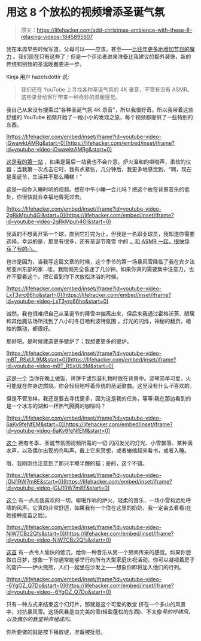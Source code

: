 # 用这 8 个放松的视频增添圣诞气氛

> 原文：<https://lifehacker.com/add-christmas-ambience-with-these-8-relaxing-videos-1845895607>

我在本周早些时候写道，父母可以——应该，甚至——[比往年更多地增加节日的魔力](https://offspring.lifehacker.com/this-is-the-year-to-ramp-up-the-holiday-magic-damn-it-1845886182) 。我们现在只有这些了！但是一个评论者进来准备比我建议的额外装饰，新的传统和别致的圣诞晚餐更进一步。

Kinja 用户 hazelsdottir 说:

> 我们还在 YouTube 上寻找各种圣诞气氛的 4K 录音，不管有没有 ASMR。这些录音给客厅带来一种奇妙的温暖感觉。

我自己从来没有搜索过“各种圣诞气氛 4K 录音”，所以我很好奇。所以我带着这些舒缓的 YouTube 视频开始了一段小小的发现之旅，每个视频都提供了一些特别的东西。

 [https://lifehacker.com/embed/inset/iframe?id=youtube-video-iGwawktAMRg&start=0](https://lifehacker.com/embed/inset/iframe?id=youtube-video-iGwawktAMRg&start=0) 

[这是我的第一站](https://www.youtube.com/watch?v=iGwawktAMRg) ，如果是最后一站我也不会介意。炉火温和的噼啪声，柔软的仪器；当我第一次点击它时，我有点紧张，几分钟后，我更多地感觉到，“啊，现在是圣诞节，生活并不那么糟糕！”

这是一段你入睡时听的视频。想在中午小睡一会儿吗？把这个放在背景音乐的低处，你很快就会幸福地昏死过去。

 [https://lifehacker.com/embed/inset/iframe?id=youtube-video-2gRkMpuh4GI&start=0](https://lifehacker.com/embed/inset/iframe?id=youtube-video-2gRkMpuh4GI&start=0) 

我真的不想离开第一个球，直到它打完为止，但我是一名职业球员，我知道你需要选择。幸运的是，那里有很多，还有圣诞节降雪 中的 [，和 ASMR 一起，很快俘获了我的心。](https://www.youtube.com/watch?v=2gRkMpuh4GI)

也许是因为，当我写这篇文章的时候，这个季节的第一场暴风雪降临了我在宾夕法尼亚州东部的家...哇，我刚刚完全昏迷了几分钟。如果你真的需要集中注意力，也许不要看这个。把它留到你下次放松沐浴的时候。

 [https://lifehacker.com/embed/inset/iframe?id=youtube-video-LxT3yrc66ho&start=0](https://lifehacker.com/embed/inset/iframe?id=youtube-video-LxT3yrc66ho&start=0) 

诚然，我也很难把自己从圣诞节的降雪中抽离出来，但后来我通过霍格沃茨、陋居和其他魔法场所找到了八小时冬日哈利波特氛围 。灯光的闪烁，神秘的翻页，蜡烛的飘动，都很好。

那好吧。是时候建造更多壁炉了；我想要更多的壁炉。

 [https://lifehacker.com/embed/inset/iframe?id=youtube-video-mBT_RSxUL9M&start=0](https://lifehacker.com/embed/inset/iframe?id=youtube-video-mBT_RSxUL9M&start=0) 

[这是一个](https://youtu.be/mBT_RSxUL9M) 当你在晚上做饭、烤饼干或包装礼物时放在背景中。竖琴简单可爱。火可能就在你身边燃烧。你会轻轻地哼着传统的圣诞歌曲。这里没有什么*不*喜欢的。

但是不管怎样，我还是要去寻找更多，因为这是我的任务，等等:我在那边看到的是一个冰冻的湖和一杯热气腾腾的咖啡吗？

 [https://lifehacker.com/embed/inset/iframe?id=youtube-video-6aKv9feNfEM&start=0](https://lifehacker.com/embed/inset/iframe?id=youtube-video-6aKv9feNfEM&start=0) 

[这个](https://www.youtube.com/watch?v=6aKv9feNfEM) 拥有冬季、圣诞节氛围视频所需的一切:闪闪发光的灯光、小雪飘落、某种滴水声，以及偶尔出现的鸟叫声。戴上它来冥想，或者蜷缩起来看书，或者入睡。

哦，我刚刚也注意到了那只半睡半醒的猫；是的，这个不错。

 [https://lifehacker.com/embed/inset/iframe?id=youtube-video-jGlJ1RW7m8E&start=0](https://lifehacker.com/embed/inset/iframe?id=youtube-video-jGlJ1RW7m8E&start=0) 

[这个](https://www.youtube.com/watch?v=jGlJ1RW7m8E) 有一点点我喜欢的一切。噼啪作响的炉火，轻柔的音乐，一场小雪和远处呼啸的风声。它真的非常舒适，如果我有一个住在这里的奶奶，我一定会去看看(在她接种疫苗之后)。

 [https://lifehacker.com/embed/inset/iframe?id=youtube-video-NiW7CBz2Qfs&start=0](https://lifehacker.com/embed/inset/iframe?id=youtube-video-NiW7CBz2Qfs&start=0) 

[这首](https://youtu.be/NiW7CBz2Qfs) 有一点令人愉快的低沉，给你一种音乐从另一个房间传来的感觉。如果你想做白日梦，想象一下你通常能够举行的所有大型家庭庆祝活动，你可以凝视着房子的窗户——炉火熊熊，人们一起坐在沙发上——想象你即将加入他们的行列。

 [https://lifehacker.com/embed/inset/iframe?id=youtube-video--6YgOZ_Q7Do&start=0](https://lifehacker.com/embed/inset/iframe?id=youtube-video--6YgOZ_Q7Do&start=0) 

只有一种方式来结束这个幻灯片，那就是这个可爱的教堂 挤在一个多山的风景中，对抗暴风雪。这场风暴是由完美的雪(轻盈蓬松的东西)、不太像*号的呼啸风，以及偶尔的教堂钟声组成的。*

你所要做的就是按下播放键，准备被抚慰。